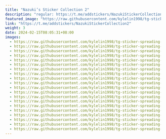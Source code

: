 ```yaml
---
title: "Nazuki’s Sticker Collection 2"
description: "regular: https://t.me/addstickers/NazukiStickerCollection2"
featured_image: "https://raw.githubusercontent.com/kylelin1998/tg-sticker-spreading-worldwide-images/main/img/44aae1e3-fa3e-414b-a87a-2c2683d7a8b4.jpg"
link: "https://t.me/addstickers/NazukiStickerCollection2"
weight: 3
date: 2024-02-15T08:05:31+08:00
images:
  - https://raw.githubusercontent.com/kylelin1998/tg-sticker-spreading-worldwide-images/main/img/44aae1e3-fa3e-414b-a87a-2c2683d7a8b4.jpg
  - https://raw.githubusercontent.com/kylelin1998/tg-sticker-spreading-worldwide-images/main/img/3b564a74-4b29-4802-aecf-1bace3fb738b.jpg
  - https://raw.githubusercontent.com/kylelin1998/tg-sticker-spreading-worldwide-images/main/img/49b1daf7-6fa4-4456-ae18-f4d7d459b4fe.jpg
  - https://raw.githubusercontent.com/kylelin1998/tg-sticker-spreading-worldwide-images/main/img/9bf34d16-86b5-4aaa-9100-6c1badb4d05a.jpg
  - https://raw.githubusercontent.com/kylelin1998/tg-sticker-spreading-worldwide-images/main/img/ff7bb539-33e6-4f57-805e-f3e9e1a5229f.jpg
  - https://raw.githubusercontent.com/kylelin1998/tg-sticker-spreading-worldwide-images/main/img/77bbdc5d-01cb-4ba9-ae14-3e3b86c5c83a.jpg
  - https://raw.githubusercontent.com/kylelin1998/tg-sticker-spreading-worldwide-images/main/img/fe5c17f0-0f00-44d9-bdd6-be1f1c0794d6.jpg
  - https://raw.githubusercontent.com/kylelin1998/tg-sticker-spreading-worldwide-images/main/img/2ed63a8c-4c1c-4997-9517-085f5fa5475d.jpg
  - https://raw.githubusercontent.com/kylelin1998/tg-sticker-spreading-worldwide-images/main/img/ec3f1f13-5038-44ce-8fa8-ef749b64d54a.jpg
  - https://raw.githubusercontent.com/kylelin1998/tg-sticker-spreading-worldwide-images/main/img/c01a0c6c-d3b4-4d0f-81de-8de48f540bf0.jpg
  - https://raw.githubusercontent.com/kylelin1998/tg-sticker-spreading-worldwide-images/main/img/9e3de631-e692-4759-9bf8-68eeab1b0c00.jpg
  - https://raw.githubusercontent.com/kylelin1998/tg-sticker-spreading-worldwide-images/main/img/fb845701-9c48-4f52-a4bb-4b39ed6fc9f0.jpg
  - https://raw.githubusercontent.com/kylelin1998/tg-sticker-spreading-worldwide-images/main/img/4467a849-306c-4a87-95f2-bbcc84ab5863.jpg
  - https://raw.githubusercontent.com/kylelin1998/tg-sticker-spreading-worldwide-images/main/img/cbad64d9-e791-4670-ac44-6014db9598f9.jpg
  - https://raw.githubusercontent.com/kylelin1998/tg-sticker-spreading-worldwide-images/main/img/f51113fa-e8c0-4280-a521-7d4824644939.jpg
  - https://raw.githubusercontent.com/kylelin1998/tg-sticker-spreading-worldwide-images/main/img/c56bf6b2-a6c3-4374-86c4-a088c9920b02.jpg
  - https://raw.githubusercontent.com/kylelin1998/tg-sticker-spreading-worldwide-images/main/img/629ad9c0-6cfa-43d0-8030-4fed2f6f36e2.jpg
  - https://raw.githubusercontent.com/kylelin1998/tg-sticker-spreading-worldwide-images/main/img/09bd5efd-1a25-471b-8d0f-9c3c4fc60b22.jpg
  - https://raw.githubusercontent.com/kylelin1998/tg-sticker-spreading-worldwide-images/main/img/62429a4a-1252-447a-9aa4-321fe247f93f.jpg
  - https://raw.githubusercontent.com/kylelin1998/tg-sticker-spreading-worldwide-images/main/img/557e5b46-a848-41d5-acdc-06cc67d9c3a6.jpg
---
```

